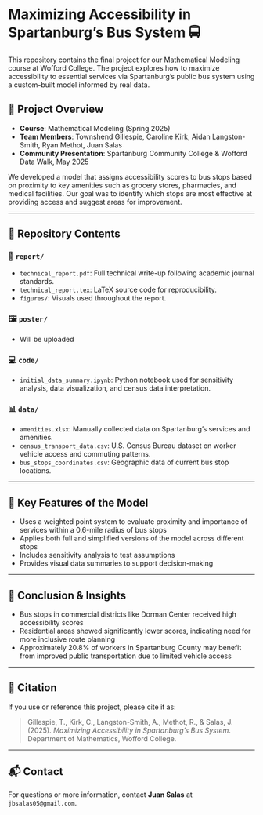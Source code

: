 # Maximizing Accessibility in Spartanburg’s Bus System 🚍

This repository contains the final project for our Mathematical Modeling course at Wofford College. The project explores how to maximize accessibility to essential services via Spartanburg’s public bus system using a custom-built model informed by real data.

## 📄 Project Overview

- **Course**: Mathematical Modeling (Spring 2025)
- **Team Members**: Townshend Gillespie, Caroline Kirk, Aidan Langston-Smith, Ryan Methot, Juan Salas
- **Community Presentation**: Spartanburg Community College & Wofford Data Walk, May 2025

We developed a model that assigns accessibility scores to bus stops based on proximity to key amenities such as grocery stores, pharmacies, and medical facilities. Our goal was to identify which stops are most effective at providing access and suggest areas for improvement.

---

## 📁 Repository Contents

### 📘 `report/`
- `technical_report.pdf`: Full technical write-up following academic journal standards.
- `technical_report.tex`: LaTeX source code for reproducibility.
- `figures/`: Visuals used throughout the report.

### 🖼️ `poster/`
- Will be uploaded

### 💻 `code/`
- `initial_data_summary.ipynb`: Python notebook used for sensitivity analysis, data visualization, and census data interpretation.

### 📊 `data/`
- `amenities.xlsx`: Manually collected data on Spartanburg’s services and amenities.
- `census_transport_data.csv`: U.S. Census Bureau dataset on worker vehicle access and commuting patterns.
- `bus_stops_coordinates.csv`: Geographic data of current bus stop locations.

---

## 🧠 Key Features of the Model

- Uses a weighted point system to evaluate proximity and importance of services within a 0.6-mile radius of bus stops
- Applies both full and simplified versions of the model across different stops
- Includes sensitivity analysis to test assumptions
- Provides visual data summaries to support decision-making

---

## 📌 Conclusion & Insights

- Bus stops in commercial districts like Dorman Center received high accessibility scores
- Residential areas showed significantly lower scores, indicating need for more inclusive route planning
- Approximately 20.8% of workers in Spartanburg County may benefit from improved public transportation due to limited vehicle access

---

## 🧾 Citation

If you use or reference this project, please cite it as:

> Gillespie, T., Kirk, C., Langston-Smith, A., Methot, R., & Salas, J. (2025). *Maximizing Accessibility in Spartanburg’s Bus System*. Department of Mathematics, Wofford College.

---

## 📬 Contact

For questions or more information, contact **Juan Salas** at `jbsalas05@gmail.com`.


